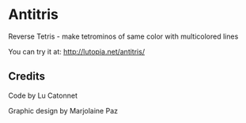 # Antitris

Reverse Tetris - make tetrominos of same color with multicolored lines

You can try it at: http://lutopia.net/antitris/

## Credits

Code by Lu Catonnet

Graphic design by Marjolaine Paz
